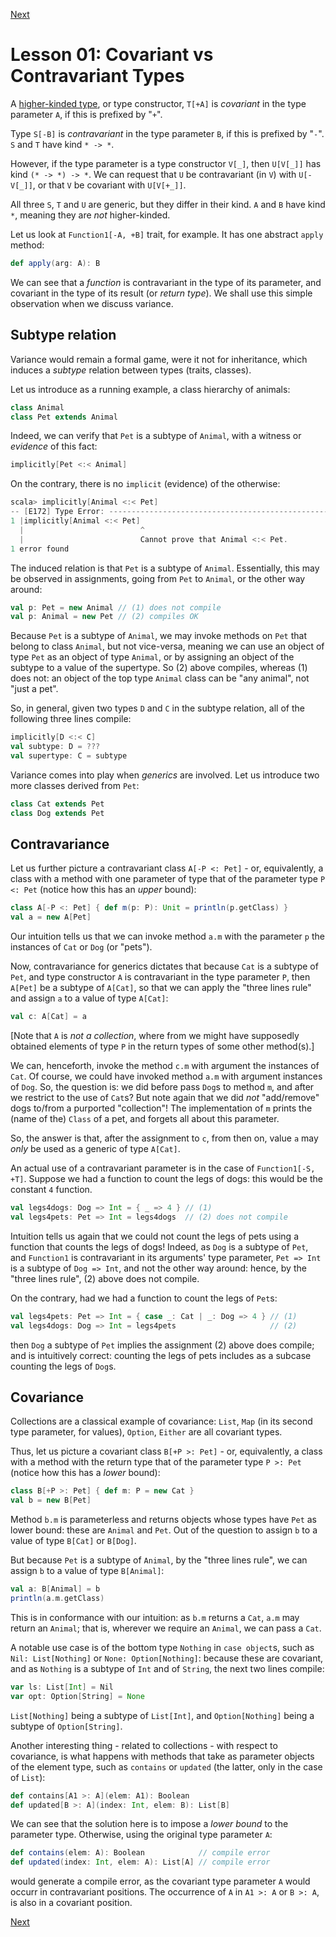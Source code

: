 [Next](https://github.com/sjbiaga/kittens/blob/main/covariant-2-contravariant/README.md)

Lesson 01: Covariant vs Contravariant Types
===========================================

A [higher-kinded type](https://scalawithcats.com/dist/scala-with-cats-1.html#aside-higher-kinds-and-type-constructors),
or type constructor, `T[+A]` is _covariant_ in the type parameter `A`, if this is prefixed by "`+`".

Type `S[-B]` is _contravariant_ in the type parameter `B`, if this is prefixed by "`-`". `S` and `T` have kind `* -> *`.

However, if the type parameter is a type constructor `V[_]`, then `U[V[_]]` has kind `(* -> *) -> *`. We can request that `U`
be contravariant (in `V`) with `U[-V[_]]`, or that `V` be covariant with `U[V[+_]]`.

All three `S`, `T` and `U` are generic, but they differ in their kind. `A` and `B` have kind `*`, meaning they are _not_
higher-kinded.

Let us look at `Function1[-A, +B]` trait, for example. It has one abstract `apply` method:

```Scala
def apply(arg: A): B
```

We can see that a _function_ is contravariant in the type of its parameter, and covariant in the type of its result (or
_return type_). We shall use this simple observation when we discuss variance.

Subtype relation
----------------

Variance would remain a formal game, were it not for inheritance, which induces a _subtype_ relation between types (traits,
classes).

Let us introduce as a running example, a class hierarchy of animals:

```Scala
class Animal
class Pet extends Animal
```

Indeed, we can verify that `Pet` is a subtype of `Animal`, with a witness or _evidence_ of this fact:

```Scala
implicitly[Pet <:< Animal]
```

On the contrary, there is no `implicit` (evidence) of the otherwise:

```scala
scala> implicitly[Animal <:< Pet]
-- [E172] Type Error: ----------------------------------------------------------
1 |implicitly[Animal <:< Pet]
  |                          ^
  |                          Cannot prove that Animal <:< Pet.
1 error found
```

The induced relation is that `Pet` is a subtype of `Animal`. Essentially, this may be observed in assignments, going from
`Pet` to `Animal`, or the other way around:

```Scala
val p: Pet = new Animal // (1) does not compile
val p: Animal = new Pet // (2) compiles OK
```

Because `Pet` is a subtype of `Animal`, we may invoke methods on `Pet` that belong to class `Animal`, but not vice-versa,
meaning we can use an object of type `Pet` as an object of type `Animal`, or by assigning an object of the subtype to a value
of the supertype. So (2) above compiles, whereas (1) does not: an object of the top type `Animal` class can be "any animal",
not "just a pet".

So, in general, given two types `D` and `C` in the subtype relation, all of the following three lines compile:

```Scala
implicitly[D <:< C]
val subtype: D = ???
val supertype: C = subtype
```

Variance comes into play when _generics_ are involved. Let us introduce two more classes derived from `Pet`:

```Scala
class Cat extends Pet
class Dog extends Pet
```

Contravariance
--------------

Let us further picture a contravariant class `A[-P <: Pet]` - or, equivalently, a class with a method with one parameter of
type that of the parameter type `P <: Pet` (notice how this has an _upper_ bound):

```Scala
class A[-P <: Pet] { def m(p: P): Unit = println(p.getClass) }
val a = new A[Pet]
```

Our intuition tells us that we can invoke method `a.m` with the parameter `p` the instances of `Cat` or `Dog` (or "pets").

Now, contravariance for generics dictates that because `Cat` is a subtype of `Pet`, and type constructor `A` is contravariant
in the type parameter `P`, then `A[Pet]` be a subtype of `A[Cat]`, so that we can apply the "three lines rule" and assign `a`
to a value of type `A[Cat]`:

```Scala
val c: A[Cat] = a
```

[Note that `A` is _not a collection_, where from we might have supposedly obtained elements of type `P` in the return types
of some other method(s).]

We can, henceforth, invoke the method `c.m` with argument the instances of `Cat`. Of course, we could have invoked method
`a.m` with argument instances of `Dog`. So, the question is: we did before pass `Dog`s to method `m`, and after we restrict
to the use of `Cat`s? But note again that we did _not_ "add/remove" dogs to/from a purported "collection"! The implementation
of `m` prints the (name of the) `Class` of a pet, and forgets all about this parameter.

So, the answer is that, after the assignment to `c`, from then on, value `a` may _only_ be used as a generic of type `A[Cat]`.

An actual use of a contravariant parameter is in the case of `Function1[-S, +T]`. Suppose we had a function to count the legs
of dogs: this would be the constant `4` function.

```Scala
val legs4dogs: Dog => Int = { _ => 4 } // (1)
val legs4pets: Pet => Int = legs4dogs  // (2) does not compile
```

Intuition tells us again that we could not count the legs of pets using a function that counts the legs of dogs! Indeed, as
`Dog` is a subtype of `Pet`, and `Function1` is contravariant in its arguments' type parameter, `Pet => Int` is a subtype of
`Dog => Int`, and not the other way around: hence, by the "three lines rule", (2) above does not compile.

On the contrary, had we had a function to count the legs of `Pet`s:

```Scala
val legs4pets: Pet => Int = { case _: Cat | _: Dog => 4 } // (1)
val legs4dogs: Dog => Int = legs4pets                     // (2)
```

then `Dog` a subtype of `Pet` implies the assignment (2) above does compile; and is intuitively correct: counting the legs of
pets includes as a subcase counting the legs of `Dog`s.

Covariance
----------

Collections are a classical example of covariance: `List`, `Map` (in its second type parameter, for values), `Option`,
`Either` are all covariant types.

Thus, let us picture a covariant class `B[+P >: Pet]` - or, equivalently, a class with a method with the return type that of
the parameter type `P >: Pet` (notice how this has a _lower_ bound):

```Scala
class B[+P >: Pet] { def m: P = new Cat }
val b = new B[Pet]
```

Method `b.m` is parameterless and returns objects whose types have `Pet` as lower bound: these are `Animal` and `Pet`. Out of
the question to assign `b` to a value of type `B[Cat]` or `B[Dog]`.

But because `Pet` is a subtype of `Animal`, by the "three lines  rule", we can assign `b` to a value of type `B[Animal]`:

```Scala
val a: B[Animal] = b
println(a.m.getClass)
```

This is in conformance with our intuition: as `b.m` returns a `Cat`, `a.m` may return an `Animal`; that is, wherever we
require an `Animal`, we can pass a `Cat`.

A notable use case is of the bottom type `Nothing` in `case object`s, such as `Nil: List[Nothing]` or `None: Option[Nothing]`:
because these are covariant, and as `Nothing` is a subtype of `Int` and of `String`, the next two lines compile:

```Scala
var ls: List[Int] = Nil
var opt: Option[String] = None
```

`List[Nothing]` being a subtype of `List[Int]`, and `Option[Nothing]` being a subtype of `Option[String]`.

Another interesting thing - related to collections - with respect to covariance, is what happens with methods that take as
parameter objects of the element type, such as `contains` or `updated` (the latter, only in the case of `List`):

```Scala
def contains[A1 >: A](elem: A1): Boolean
def updated[B >: A](index: Int, elem: B): List[B]
```

We can see that the solution here is to impose a _lower bound_ to the parameter type. Otherwise, using the original type
parameter `A`:

```Scala
def contains(elem: A): Boolean            // compile error
def updated(index: Int, elem: A): List[A] // compile error
```

would generate a compile error, as the covariant type parameter `A` would occurr in contravariant positions. The occurrence
of `A` in `A1 >: A` or `B >: A`, is also in a covariant position.

[Next](https://github.com/sjbiaga/kittens/blob/main/covariant-2-contravariant/README.md)
